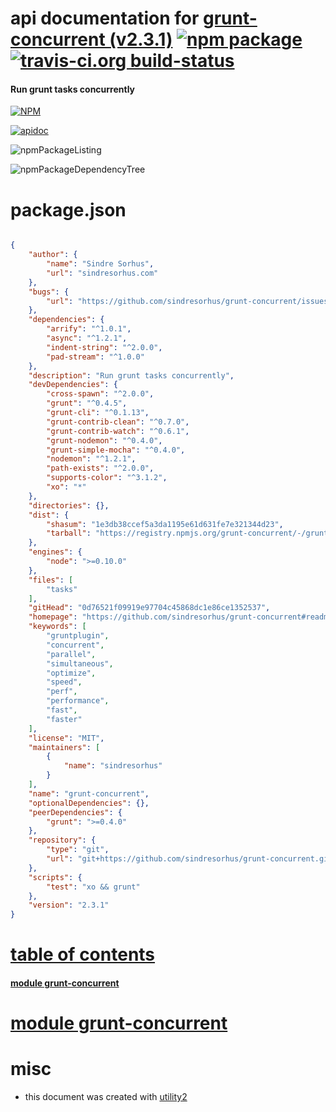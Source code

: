 # api documentation for  [grunt-concurrent (v2.3.1)](https://github.com/sindresorhus/grunt-concurrent#readme)  [![npm package](https://img.shields.io/npm/v/npmdoc-grunt-concurrent.svg?style=flat-square)](https://www.npmjs.org/package/npmdoc-grunt-concurrent) [![travis-ci.org build-status](https://api.travis-ci.org/npmdoc/node-npmdoc-grunt-concurrent.svg)](https://travis-ci.org/npmdoc/node-npmdoc-grunt-concurrent)
#### Run grunt tasks concurrently

[![NPM](https://nodei.co/npm/grunt-concurrent.png?downloads=true&downloadRank=true&stars=true)](https://www.npmjs.com/package/grunt-concurrent)

[![apidoc](https://npmdoc.github.io/node-npmdoc-grunt-concurrent/build/screenCapture.buildCi.browser.apidoc.html.png)](https://npmdoc.github.io/node-npmdoc-grunt-concurrent/build/apidoc.html)

![npmPackageListing](https://npmdoc.github.io/node-npmdoc-grunt-concurrent/build/screenCapture.npmPackageListing.svg)

![npmPackageDependencyTree](https://npmdoc.github.io/node-npmdoc-grunt-concurrent/build/screenCapture.npmPackageDependencyTree.svg)



# package.json

```json

{
    "author": {
        "name": "Sindre Sorhus",
        "url": "sindresorhus.com"
    },
    "bugs": {
        "url": "https://github.com/sindresorhus/grunt-concurrent/issues"
    },
    "dependencies": {
        "arrify": "^1.0.1",
        "async": "^1.2.1",
        "indent-string": "^2.0.0",
        "pad-stream": "^1.0.0"
    },
    "description": "Run grunt tasks concurrently",
    "devDependencies": {
        "cross-spawn": "^2.0.0",
        "grunt": "^0.4.5",
        "grunt-cli": "^0.1.13",
        "grunt-contrib-clean": "^0.7.0",
        "grunt-contrib-watch": "^0.6.1",
        "grunt-nodemon": "^0.4.0",
        "grunt-simple-mocha": "^0.4.0",
        "nodemon": "^1.2.1",
        "path-exists": "^2.0.0",
        "supports-color": "^3.1.2",
        "xo": "*"
    },
    "directories": {},
    "dist": {
        "shasum": "1e3db38ccef5a3da1195e61d631fe7e321344d23",
        "tarball": "https://registry.npmjs.org/grunt-concurrent/-/grunt-concurrent-2.3.1.tgz"
    },
    "engines": {
        "node": ">=0.10.0"
    },
    "files": [
        "tasks"
    ],
    "gitHead": "0d76521f09919e97704c45868dc1e86ce1352537",
    "homepage": "https://github.com/sindresorhus/grunt-concurrent#readme",
    "keywords": [
        "gruntplugin",
        "concurrent",
        "parallel",
        "simultaneous",
        "optimize",
        "speed",
        "perf",
        "performance",
        "fast",
        "faster"
    ],
    "license": "MIT",
    "maintainers": [
        {
            "name": "sindresorhus"
        }
    ],
    "name": "grunt-concurrent",
    "optionalDependencies": {},
    "peerDependencies": {
        "grunt": ">=0.4.0"
    },
    "repository": {
        "type": "git",
        "url": "git+https://github.com/sindresorhus/grunt-concurrent.git"
    },
    "scripts": {
        "test": "xo && grunt"
    },
    "version": "2.3.1"
}
```



# <a name="apidoc.tableOfContents"></a>[table of contents](#apidoc.tableOfContents)

#### [module grunt-concurrent](#apidoc.module.grunt-concurrent)



# <a name="apidoc.module.grunt-concurrent"></a>[module grunt-concurrent](#apidoc.module.grunt-concurrent)



# misc
- this document was created with [utility2](https://github.com/kaizhu256/node-utility2)
